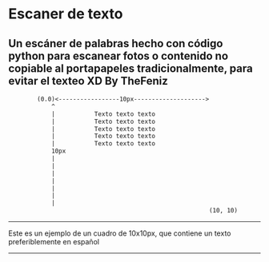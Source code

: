 # Escaner de texto
Un escáner de palabras hecho con código python para escanear fotos o contenido no copiable al portapapeles tradicionalmente, para evitar el texteo XD 
By TheFeniz
---
```txt
        (0.0)<-----------------10px-------------------->
            ^
            |           Texto texto texto
            |           Texto texto texto
            |           Texto texto texto
            |           Texto texto texto
            |           Texto texto texto
            10px            
            |
            |
            |
            |
            |
            |
            |
                                                        (10, 10)

```
---
Este es un ejemplo de un cuadro de 10x10px, que contiene un texto preferiblemente en español
***
